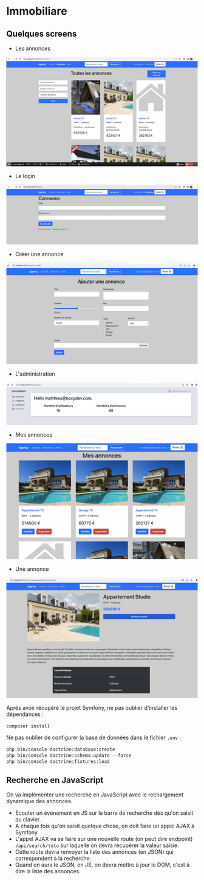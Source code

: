 # Immobiliare

## Quelques screens

- Les annonces

![](screens/annonces.png)

- Le login

![](screens/login.png)

- Créer une annonce

![](screens/creer.png)

- L'administration

![](screens/admin.png)

- Mes annonces

![](screens/mes-annonces.png)

- Une annonce

![](screens/annonce.png)

Après avoir récupéré le projet Symfony, ne pas oublier d'installer les dépendances :

```
composer install
```

Ne pas oublier de configurer la base de données dans le fichier ```.env``` :

```
php bin/console doctrine:database:create
php bin/console doctrine:schema:update --force
php bin/console doctrine:fixtures:load
```

## Recherche en JavaScript

On va implémenter une recherche en JavaScript avec le rechargement dynamique des annonces.

- Ecouter un événement en JS sur la barre de recherche dès qu'on saisit au clavier.
- A chaque fois qu'on saisit quelque chose, on doit faire un appel AJAX à Symfony.
- L'appel AJAX va se faire sur une nouvelle route (on peut dire endpoint) `/api/search/toto` sur laquelle
  on devra récupèrer la valeur saisie.
- Cette route devra renvoyer la liste des annonces (en JSON) qui correspondent à la recherche.
- Quand on aura le JSON, en JS, on devra mettre à jour le DOM, c'est à dire la liste des annonces.
